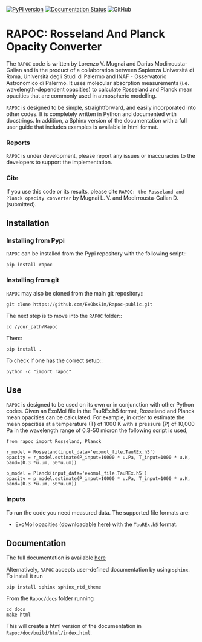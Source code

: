 [![PyPI version](https://badge.fury.io/py/rapoc.svg)](https://badge.fury.io/py/rapoc)
[![Documentation Status](https://readthedocs.org/projects/rapoc-public/badge/?version=latest)](https://rapoc-public.readthedocs.io/en/latest/?badge=latest)
![GitHub](https://img.shields.io/github/license/ExObsSim/Rapoc-public)

# RAPOC: Rosseland And Planck Opacity Converter

The `RAPOC` code is written by Lorenzo V. Mugnai and Darius Modirrousta-Galian and is the product 
of a collaboration between Sapienza Università di Roma, Università degli Studi di Palermo and 
INAF - Osservatorio Astronomico di Palermo. It uses molecular absorption measurements 
(i.e. wavelength-dependent opacities) to calculate Rosseland and 
Planck mean opacities that are commonly used in atmospheric modelling.

`RAPOC` is designed to be simple, straightforward, and easily incorporated 
into other codes. It is completely written in Python and documented with docstrings. 
In addition, a Sphinx version of the documentation with a full user guide 
that includes examples is available in html format.

### Reports
`RAPOC` is under development, please report any issues or inaccuracies 
to the developers to support the implementation.

### Cite
If you use this code or its results, please cite `RAPOC: the Rosseland and Planck opacity converter` by Mugnai L. V. and Modirrousta-Galian D. (submitted).

## Installation
### Installing from Pypi
`RAPOC` can be installed from the Pypi repository with the following script::

    pip install rapoc

### Installing from git
`RAPOC` may also be cloned from the main git repository::

    git clone https://github.com/ExObsSim/Rapoc-public.git

The next step is to move into the `RAPOC` folder::

    cd /your_path/Rapoc

Then::

    pip install .

To check if one has the correct setup::

    python -c "import rapoc"


## Use
`RAPOC` is designed to be used on its own or in conjunction with other Python 
codes. Given an ExoMol file in the TauREx.h5 format, Rosseland and Planck mean opacities can be calculated. 
For example, in order to estimate the mean opacities at a temperature (T) of 1000 K with a pressure (P) of 
10,000 Pa in the wavelength range of  0.3-50 micron the following script is used,
    
    from rapoc import Rosseland, Planck

    r_model = Rosseland(input_data='exomol_file.TauREx.h5')
    opacity = r_model.estimate(P_input=10000 * u.Pa, T_input=1000 * u.K, band=(0.3 *u.um, 50*u.um))

    p_model = Planck(input_data='exomol_file.TauREx.h5')
    opacity = p_model.estimate(P_input=10000 * u.Pa, T_input=1000 * u.K, band=(0.3 *u.um, 50*u.um))

### Inputs
To run the code you need measured data. The supported file formats are:

- ExoMol opacities (downloadable [here](http://exomol.com/data/data-types/opacity)) with the `TauREx.h5` format.

## Documentation
The full documentation is available [here](https://rapoc-public.readthedocs.io/en/latest/) 

Alternatively, `RAPOC` accepts user-defined documentation by using `sphinx`. To install it run
    
    pip install sphinx sphinx_rtd_theme
    
From the `Rapoc/docs` folder running
    
    cd docs
    make html

This will create a html version of the documentation in `Rapoc/doc/build/html/index.html`.
 